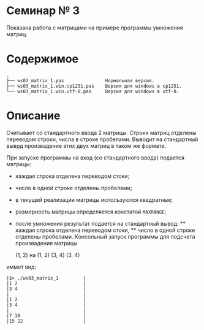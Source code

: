 # Семинар № 3

Показана работа с матрицами на примере программы умножения матриц.

# Содержимое
    .
    ├── ws03_matrix_1.pas               Нормальная версия.
    ├── ws03_matrix_1.win.cp1251.pas    Версия для windows в cp1251.
    └── ws03_matrix_1.win.utf-8.pas     Версия для windows в utf-8.

# Описание

Считывает со стандартного ввода 2 матрицы. 
Строки матриц отделены переводом строки, числа в строке пробелами.
Выводит на стандартный выврд произвадение этих двух матриц
в таком же формате.

При запуске программы на вход (со стандартного ввода) подается матрицы:
* каждая строка отделена переводом стоки;
* число в одной строке отделены пробелами;
* в текущей реализации матрицы используются квадратные;
* размерность матрицы определяется констатой `MAXRANGE`;
* после умножения результат подается на стандартный вывод:
** каждая строка отделена переводом стоки,
** число в одной строке отделены пробелами.
Консольный запуск программы для подсчета произвадения матрицы

    (1, 2)  на  (1, 2)
    (3, 4)      (3, 4)

иммет вид:

    |$> ./ws03_matrix_1         |
    |1 2                        |
    |3 4                        |
    |                           |
    |1 2                        |
    |3 4                        |
    |                           |
    |7 10                       |
    |15 22                      |
    
